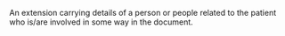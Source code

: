 An extension carrying details of a person or people related to the patient who is/are involved in some way in the document.